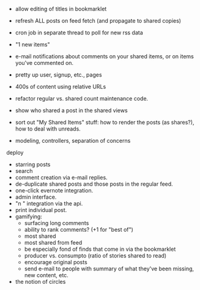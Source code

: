- allow editing of titles in bookmarklet

- refresh ALL posts on feed fetch (and propagate to shared copies)
- cron job in separate thread to poll for new rss data

- "1 new items"

- e-mail notifications about comments on your shared items, or on items you've commented on.

- pretty up user, signup, etc., pages

- 400s of content using relative URLs

- refactor regular vs. shared count maintenance code.
- show who shared a post in the shared views
- sort out "My Shared Items" stuff: how to render the posts (as shares?), how to deal with unreads.

- modeling, controllers, separation of concerns


deploy

- starring posts
- search
- comment creation via e-mail replies.
- de-duplicate shared posts and those posts in the regular feed.
- one-click evernote integration.
- admin interface.
- "n <note>" integration via the api.
- print individual post.
- gamifying:
	- surfacing long comments
	- ability to rank comments? (+1 for "best of")
	- most shared
	- most shared from feed
	- be especially fond of finds that come in via the bookmarklet
	- producer vs. consumpto (ratio of stories shared to read)
	- encourage original posts
	- send e-mail to people with summary of what they've been missing, new content, etc.
- the notion of circles
